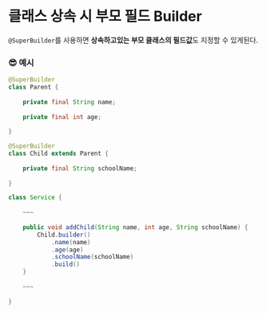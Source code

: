 # 클래스 상속 시 부모 필드 Builder

`@SuperBuilder`를 사용하면 **상속하고있는 부모 클래스의 필드값**도 지정할 수 있게된다.

### 😎 예시

```java
@SuperBuilder
class Parent {
    
    private final String name;
    
   	private final int age;
    
}
```

```java
@SuperBuilder
class Child extends Parent {
    
    private final String schoolName;
    
}
```

```java
class Service {
    
    ~~~
       
    public void addChild(String name, int age, String schoolName) {
        Child.builder()
            .name(name)
            .age(age)
            .schoolName(schoolName)
            .build()
    }
        
    ~~~
    
}
```



